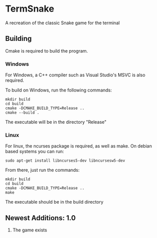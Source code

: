# TermSnake

A recreation of the classic Snake game for the terminal

## Building

Cmake is required to build the program.

### Windows

For Windows, a C++ compiler such as Visual Studio's MSVC is also required.

To build on Windows, run the following commands:

```
mkdir build
cd build
cmake -DCMAKE_BUILD_TYPE=Release ..
cmake --build .
```

The executable will be in the directory "Release"

### Linux
For linux, the ncurses package is required, as well as make. On debian based systems you can run:

```
sudo apt-get install libncurses5-dev libncursesw5-dev
```

From there, just run the commands:

```
mkdir build
cd build
cmake -DCMAKE_BUILD_TYPE=Release ..
make
```

The executable should be in the build directory

## Newest Additions: 1.0

1. The game exists